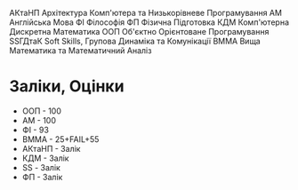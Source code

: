 АКтаНП Архітектура Комп'ютера та Низькорівневе Програмування
АМ Англійська Мова 
ФІ Філософія 
ФП Фізична Підготовка 
КДМ Комп'ютерна Дискретна Математика 
ООП Об'єктно Орієнтоване Програмування 
SSГДтаК Soft Skills, Групова Динаміка та Комунікації 
ВММА Вища Математика та Математичний Аналіз

# Заліки, Оцінки

- ООП - 100
- АМ - 100
- ФІ - 93
- ВММА - 25+FAIL+55
- АКтаНП - Залік
- КДМ - Залік
- SS - Залік
- ФП - Залік
